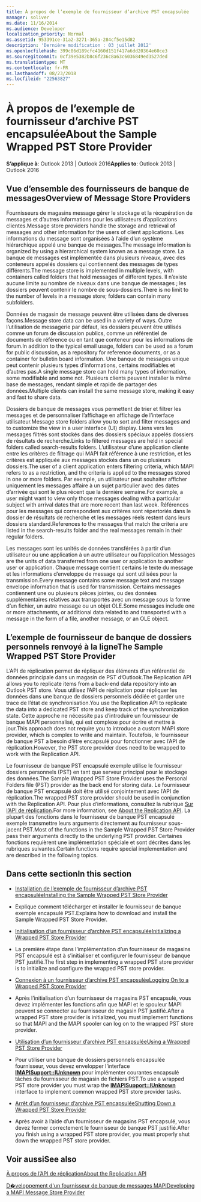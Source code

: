 ```yaml
---
title: À propos de l’exemple de fournisseur d’archive PST encapsulée
manager: soliver
ms.date: 11/16/2014
ms.audience: Developer
localization_priority: Normal
ms.assetid: 953391ce-31a2-3271-365a-284cf5e15d82
description: 'Dernière modification : 03 juillet 2012'
ms.openlocfilehash: 399c86d189cfc4160d151f417a6dd20364e60ce3
ms.sourcegitcommit: 0cf39e5382b8c6f236c8a63c6036849ed3527ded
ms.translationtype: MT
ms.contentlocale: fr-FR
ms.lasthandoff: 08/23/2018
ms.locfileid: "22563827"
---
```

# <a name="about-the-sample-wrapped-pst-store-provider"></a><span data-ttu-id="d02c6-103">À propos de l’exemple de fournisseur d’archive PST encapsulée</span><span class="sxs-lookup"><span data-stu-id="d02c6-103">About the Sample Wrapped PST Store Provider</span></span>

 
  
<span data-ttu-id="d02c6-104">**S’applique à**: Outlook 2013 | Outlook 2016</span><span class="sxs-lookup"><span data-stu-id="d02c6-104">**Applies to**: Outlook 2013 | Outlook 2016</span></span> 
  
## <a name="overview-of-message-store-providers"></a><span data-ttu-id="d02c6-105">Vue d’ensemble des fournisseurs de banque de messages</span><span class="sxs-lookup"><span data-stu-id="d02c6-105">Overview of Message Store Providers</span></span>

<span data-ttu-id="d02c6-106">Fournisseurs de magasins message gérer le stockage et la récupération de messages et d’autres informations pour les utilisateurs d’applications clientes.</span><span class="sxs-lookup"><span data-stu-id="d02c6-106">Message store providers handle the storage and retrieval of messages and other information for the users of client applications.</span></span> <span data-ttu-id="d02c6-107">Les informations du message sont organisées à l’aide d’un système hiérarchique appelé une banque de messages.</span><span class="sxs-lookup"><span data-stu-id="d02c6-107">The message information is organized by using a hierarchical system known as a message store.</span></span> <span data-ttu-id="d02c6-108">La banque de messages est implémentée dans plusieurs niveaux, avec des conteneurs appelés dossiers qui contiennent des messages de types différents.</span><span class="sxs-lookup"><span data-stu-id="d02c6-108">The message store is implemented in multiple levels, with containers called folders that hold messages of different types.</span></span> <span data-ttu-id="d02c6-109">Il n’existe aucune limite au nombre de niveaux dans une banque de messages ; les dossiers peuvent contenir le nombre de sous-dossiers.</span><span class="sxs-lookup"><span data-stu-id="d02c6-109">There is no limit to the number of levels in a message store; folders can contain many subfolders.</span></span>
  
<span data-ttu-id="d02c6-110">Données de magasin de message peuvent être utilisées dans de diverses façons.</span><span class="sxs-lookup"><span data-stu-id="d02c6-110">Message store data can be used in a variety of ways.</span></span> <span data-ttu-id="d02c6-111">Outre l’utilisation de messagerie par défaut, les dossiers peuvent être utilisés comme un forum de discussion publics, comme un référentiel de documents de référence ou en tant que conteneur pour les informations de forum.</span><span class="sxs-lookup"><span data-stu-id="d02c6-111">In addition to the typical email usage, folders can be used as a forum for public discussion, as a repository for reference documents, or as a container for bulletin board information.</span></span> <span data-ttu-id="d02c6-112">Une banque de messages unique peut contenir plusieurs types d’informations, certains modifiables et d’autres pas.</span><span class="sxs-lookup"><span data-stu-id="d02c6-112">A single message store can hold many types of information, some modifiable and some not.</span></span> <span data-ttu-id="d02c6-113">Plusieurs clients peuvent installer la même base de messages, rendant simple et rapide de partager des données.</span><span class="sxs-lookup"><span data-stu-id="d02c6-113">Multiple clients can install the same message store, making it easy and fast to share data.</span></span>
  
<span data-ttu-id="d02c6-114">Dossiers de banque de messages vous permettent de trier et filtrer les messages et de personnaliser l’affichage en affichage de l’interface utilisateur.</span><span class="sxs-lookup"><span data-stu-id="d02c6-114">Message store folders allow you to sort and filter messages and to customize the view in a user interface (UI) display.</span></span> <span data-ttu-id="d02c6-115">Liens vers les messages filtrés sont stockés dans des dossiers spéciaux appelés dossiers de résultats de recherche.</span><span class="sxs-lookup"><span data-stu-id="d02c6-115">Links to filtered messages are held in special folders called search-results folders.</span></span> <span data-ttu-id="d02c6-116">L’utilisateur d’une application cliente entre les critères de filtrage qui MAPI fait référence à une restriction, et les critères est appliquée aux messages stockés dans un ou plusieurs dossiers.</span><span class="sxs-lookup"><span data-stu-id="d02c6-116">The user of a client application enters filtering criteria, which MAPI refers to as a restriction, and the criteria is applied to the messages stored in one or more folders.</span></span> <span data-ttu-id="d02c6-117">Par exemple, un utilisateur peut souhaiter afficher uniquement les messages affaire à un sujet particulier avec des dates d’arrivée qui sont le plus récent que la dernière semaine.</span><span class="sxs-lookup"><span data-stu-id="d02c6-117">For example, a user might want to view only those messages dealing with a particular subject with arrival dates that are more recent than last week.</span></span> <span data-ttu-id="d02c6-118">Références pour les messages qui correspondent aux critères sont répertoriés dans le dossier de résultats de recherche et les messages réels restent dans leurs dossiers standard.</span><span class="sxs-lookup"><span data-stu-id="d02c6-118">References to the messages that match the criteria are listed in the search-results folder and the real messages remain in their regular folders.</span></span>
  
<span data-ttu-id="d02c6-119">Les messages sont les unités de données transférées à partir d’un utilisateur ou une application à un autre utilisateur ou l’application.</span><span class="sxs-lookup"><span data-stu-id="d02c6-119">Messages are the units of data transferred from one user or application to another user or application.</span></span> <span data-ttu-id="d02c6-120">Chaque message contient certains le texte du message et les informations d’enveloppe de message qui sont utilisées pour la transmission.</span><span class="sxs-lookup"><span data-stu-id="d02c6-120">Every message contains some message text and message envelope information that is used for transmission.</span></span> <span data-ttu-id="d02c6-121">Certains messages contiennent une ou plusieurs pièces jointes, ou des données supplémentaires relatives aux transportés avec un message sous la forme d’un fichier, un autre message ou un objet OLE.</span><span class="sxs-lookup"><span data-stu-id="d02c6-121">Some messages include one or more attachments, or additional data related to and transported with a message in the form of a file, another message, or an OLE object.</span></span>
  
## <a name="the-sample-wrapped-pst-store-provider"></a><span data-ttu-id="d02c6-122">L’exemple de fournisseur de banque de dossiers personnels renvoyé à la ligne</span><span class="sxs-lookup"><span data-stu-id="d02c6-122">The Sample Wrapped PST Store Provider</span></span>

<span data-ttu-id="d02c6-123">L’API de réplication permet de répliquer des éléments d’un référentiel de données principale dans un magasin de PST d’Outlook.</span><span class="sxs-lookup"><span data-stu-id="d02c6-123">The Replication API allows you to replicate items from a back-end data repository into an Outlook PST store.</span></span> <span data-ttu-id="d02c6-124">Vous utilisez l’API de réplication pour répliquer les données dans une banque de dossiers personnels dédiée et garder une trace de l’état de synchronisation.</span><span class="sxs-lookup"><span data-stu-id="d02c6-124">You use the Replication API to replicate the data into a dedicated PST store and keep track of the synchronization state.</span></span> <span data-ttu-id="d02c6-125">Cette approche ne nécessite pas d’introduire un fournisseur de banque MAPI personnalisé, qui est complexe pour écrire et mettre à jour.</span><span class="sxs-lookup"><span data-stu-id="d02c6-125">This approach does not require you to introduce a custom MAPI store provider, which is complex to write and maintain.</span></span> <span data-ttu-id="d02c6-126">Toutefois, le fournisseur de banque PST a besoin d’être encapsulé pour fonctionner avec l’API de réplication.</span><span class="sxs-lookup"><span data-stu-id="d02c6-126">However, the PST store provider does need to be wrapped to work with the Replication API.</span></span>
  
<span data-ttu-id="d02c6-127">Le fournisseur de banque PST encapsulé exemple utilise le fournisseur dossiers personnels (PST) en tant que serveur principal pour le stockage des données.</span><span class="sxs-lookup"><span data-stu-id="d02c6-127">The Sample Wrapped PST Store Provider uses the Personal Folders file (PST) provider as the back end for storing data.</span></span> <span data-ttu-id="d02c6-128">Le fournisseur de banque PST encapsulé doit être utilisé conjointement avec l’API de réplication.</span><span class="sxs-lookup"><span data-stu-id="d02c6-128">The wrapped PST store provider should be used in conjunction with the Replication API.</span></span> <span data-ttu-id="d02c6-129">Pour plus d’informations, consultez la rubrique [Sur l’API de réplication](about-the-replication-api.md).</span><span class="sxs-lookup"><span data-stu-id="d02c6-129">For more information, see [About the Replication API](about-the-replication-api.md).</span></span> <span data-ttu-id="d02c6-130">La plupart des fonctions dans le fournisseur de banque PST encapsulé exemple transmettre leurs arguments directement au fournisseur sous-jacent PST.</span><span class="sxs-lookup"><span data-stu-id="d02c6-130">Most of the functions in the Sample Wrapped PST Store Provider pass their arguments directly to the underlying PST provider.</span></span> <span data-ttu-id="d02c6-131">Certaines fonctions requièrent une implémentation spéciale et sont décrites dans les rubriques suivantes.</span><span class="sxs-lookup"><span data-stu-id="d02c6-131">Certain functions require special implementation and are described in the following topics.</span></span>
  
## <a name="in-this-section"></a><span data-ttu-id="d02c6-132">Dans cette section</span><span class="sxs-lookup"><span data-stu-id="d02c6-132">In this section</span></span>

- [<span data-ttu-id="d02c6-133">Installation de l’exemple de fournisseur d’archive PST encapsulée</span><span class="sxs-lookup"><span data-stu-id="d02c6-133">Installing the Sample Wrapped PST Store Provider</span></span>](installing-the-sample-wrapped-pst-store-provider.md)
    
- <span data-ttu-id="d02c6-134">Explique comment télécharger et installer le fournisseur de banque exemple encapsulé PST.</span><span class="sxs-lookup"><span data-stu-id="d02c6-134">Explains how to download and install the Sample Wrapped PST Store Provider.</span></span>
    
- [<span data-ttu-id="d02c6-135">Initialisation d’un fournisseur d’archive PST encapsulée</span><span class="sxs-lookup"><span data-stu-id="d02c6-135">Initializing a Wrapped PST Store Provider</span></span>](initializing-a-wrapped-pst-store-provider.md)
    
- <span data-ttu-id="d02c6-136">La première étape dans l’implémentation d’un fournisseur de magasins PST encapsulé est à s’initialiser et configurer le fournisseur de banque PST justifié.</span><span class="sxs-lookup"><span data-stu-id="d02c6-136">The first step in implementing a wrapped PST store provider is to initialize and configure the wrapped PST store provider.</span></span>
    
- [<span data-ttu-id="d02c6-137">Connexion à un fournisseur d’archive PST encapsulée</span><span class="sxs-lookup"><span data-stu-id="d02c6-137">Logging On to a Wrapped PST Store Provider</span></span>](logging-on-to-a-wrapped-pst-store-provider.md)
    
- <span data-ttu-id="d02c6-138">Après l’initialisation d’un fournisseur de magasins PST encapsulé, vous devez implémenter les fonctions afin que MAPI et le spouleur MAPI peuvent se connecter au fournisseur de magasin PST justifié.</span><span class="sxs-lookup"><span data-stu-id="d02c6-138">After a wrapped PST store provider is initialized, you must implement functions so that MAPI and the MAPI spooler can log on to the wrapped PST store provider.</span></span>
    
- [<span data-ttu-id="d02c6-139">Utilisation d’un fournisseur d’archive PST encapsulée</span><span class="sxs-lookup"><span data-stu-id="d02c6-139">Using a Wrapped PST Store Provider</span></span>](using-a-wrapped-pst-store-provider.md)
    
- <span data-ttu-id="d02c6-140">Pour utiliser une banque de dossiers personnels encapsulée fournisseur, vous devez envelopper l’interface **[IMAPISupport::IUnknown](imapisupportiunknown.md)** pour implémenter courantes encapsulé tâches du fournisseur de magasin de fichiers PST.</span><span class="sxs-lookup"><span data-stu-id="d02c6-140">To use a wrapped PST store provider you must wrap the **[IMAPISupport::IUnknown](imapisupportiunknown.md)** interface to implement common wrapped PST store provider tasks.</span></span> 
    
- [<span data-ttu-id="d02c6-141">Arrêt d’un fournisseur d’archive PST encapsulée</span><span class="sxs-lookup"><span data-stu-id="d02c6-141">Shutting Down a Wrapped PST Store Provider</span></span>](shutting-down-a-wrapped-pst-store-provider.md)
    
- <span data-ttu-id="d02c6-142">Après avoir à l’aide d’un fournisseur de magasins PST encapsulé, vous devez fermer correctement le fournisseur de banque PST justifié.</span><span class="sxs-lookup"><span data-stu-id="d02c6-142">After you finish using a wrapped PST store provider, you must properly shut down the wrapped PST store provider.</span></span>
    
## <a name="see-also"></a><span data-ttu-id="d02c6-143">Voir aussi</span><span class="sxs-lookup"><span data-stu-id="d02c6-143">See also</span></span>



[<span data-ttu-id="d02c6-144">À propos de l’API de réplication</span><span class="sxs-lookup"><span data-stu-id="d02c6-144">About the Replication API</span></span>](about-the-replication-api.md)
  
[<span data-ttu-id="d02c6-145">D�veloppement d'un fournisseur de banque de messages MAPI</span><span class="sxs-lookup"><span data-stu-id="d02c6-145">Developing a MAPI Message Store Provider</span></span>](developing-a-mapi-message-store-provider.md)

